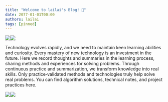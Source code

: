 ```yaml
---
title: "Welcome to lailai's Blog! 👋"
date: 2077-01-01T00:00
authors: lailai
tags: [pinned]
---
```


![](/img/docs/blog-light.svg#gh-light-mode-only)![](/img/docs/blog-dark.svg#gh-dark-mode-only)

Technology evolves rapidly, and we need to maintain keen learning abilities and curiosity. Every mastery of new technology is an investment in the future. Here we record thoughts and summaries in the learning process, sharing methods and experiences for solving problems. Through continuous practice and summarization, we transform knowledge into real skills. Only practice‑validated methods and technologies truly help solve real problems. You can find algorithm solutions, technical notes, and project practices here.

<!-- truncate -->

![](/img/hez/logo-light.png#gh-light-mode-only)![](/img/hez/logo-dark.png#gh-dark-mode-only)
